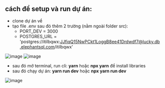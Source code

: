## cách để setup và run dự án:
- clone dự án vể
- tạo file .env sau đó thêm 2 trường  (nằm ngoài folder src):
    - PORT_DEV = 3000
    - POSTGRES_URL = 'postgres://itilbqwx:JJfiqQ15NwPCkt1LoggB8ee41Drdwdf7@lucky.db.elephantsql.com/itilbqwx'

![image](https://github.com/HoangNguyen161201/hoang-zihelp/assets/84957563/8938c96b-dd1a-426b-abba-56a4c36efdcc)
![image](https://github.com/HoangNguyen161201/hoang-zihelp/assets/84957563/2377caad-acc8-4b4e-94b3-42dad7524342)

- sau đó mở terminal, run cli: **yarn** hoặc **npx yarn** để install libraries
- sau đó chạy dự án: **yarn run dev** hoặc **npx yarn run dev**

![image](https://github.com/HoangNguyen161201/hoang-zihelp/assets/84957563/1694d890-264d-4124-890d-b37552d6bb18)
